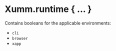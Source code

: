 # Xumm.runtime { ... }

Contains booleans for the applicable environments:

* `cli`
* `browser`
* `xapp`
